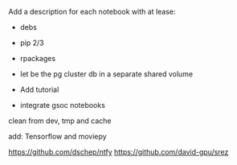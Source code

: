 
Add a description for each notebook with at lease:

- debs
- pip 2/3
- rpackages


- let be the pg cluster db in a separate shared volume

- Add tutorial
- integrate gsoc notebooks

clean from dev, tmp and cache


add:
Tensorflow and moviepy

https://github.com/dschep/ntfy
https://github.com/david-gpu/srez